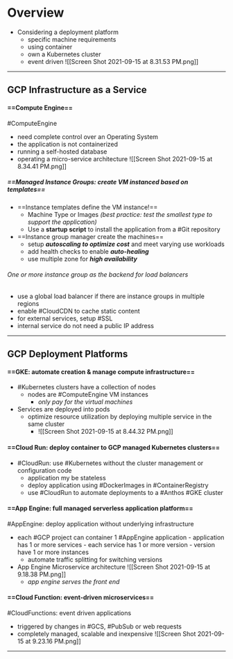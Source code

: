 # Overview

- Considering a deployment platform
	- specific machine requirements
	- using container
	- own a Kubernetes cluster
	- event driven
![[Screen Shot 2021-09-15 at 8.31.53 PM.png]]


---
## GCP Infrastructure as a Service
#### ==Compute Engine==
#ComputeEngine 
- need complete control over an Operating System
- the application is not containerized
- running a self-hosted database
- operating a micro-service architecture ![[Screen Shot 2021-09-15 at 8.34.41 PM.png]]

##### ==Managed Instance Groups: create VM instanced based on templates==
- ==Instance templates define the VM instance!==
	- Machine Type or Images *(best practice: test the smallest type to support the application)*
	- Use a **startup script** to install the application from a #Git repository
- ==Instance group manager create the machines==
	- setup ***autoscaling to optimize cost*** and meet varying use workloads
	- add health checks to enable ***auto-healing***
	- use multiple zone for ***high availability*** 

###### One or more instance group as the backend for load balancers
- use a global load balancer if there are instance groups in multiple regions
- enable #CloudCDN to cache static content
- for external services, setup #SSL 
- internal service do not need a public IP address

---
## GCP Deployment Platforms

#### ==GKE: automate creation & manage compute infrastructure==
- #Kubernetes clusters have a collection of nodes
	- nodes are #ComputeEngine VM instances
		- *only pay for the virtual machines*
- Services are deployed into pods
	- optimize resource utilization by deploying multiple service in the same cluster 
		- ![[Screen Shot 2021-09-15 at 8.44.32 PM.png]]

#### ==Cloud Run: deploy container to GCP managed Kubernetes clusters==
- #CloudRun: use #Kubernetes without the cluster management or configuration code
	- application my be stateless
	- deploy application using #DockerImages in #ContainerRegistry 
	- use #CloudRun to automate deployments to a #Anthos #GKE cluster

#### ==App Engine: full managed serverless application platform==
#AppEngine: deploy application without underlying infrastructure
- each #GCP project can container 1 #AppEngine application
		- application has 1 or more services
		- each service has 1 or more version
		- version have 1 or more instances
	- automate traffic splitting for switching versions
- App Engine Microservice architecture ![[Screen Shot 2021-09-15 at 9.18.38 PM.png]]
	- *app engine serves the front end*

#### ==Cloud Function: event-driven microservices==
#CloudFunctions: event driven applications
- triggered by changes in #GCS, #PubSub or web requests
- completely managed, scalable and inexpensive ![[Screen Shot 2021-09-15 at 9.23.16 PM.png]]





---
